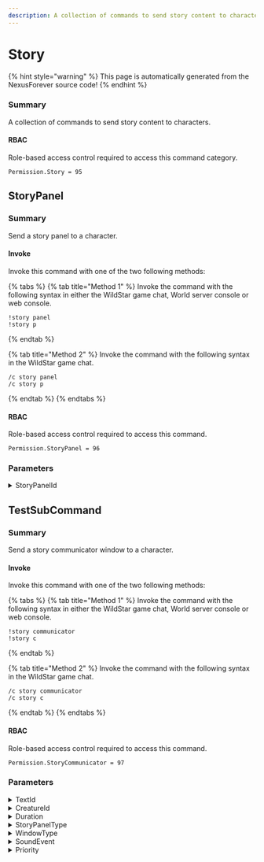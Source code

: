 ```yaml
---
description: A collection of commands to send story content to characters.
---
```


# Story

{% hint style="warning" %}
This page is automatically generated from the NexusForever source code!
{% endhint %}

### Summary

A collection of commands to send story content to characters.

#### RBAC

Role-based access control required to access this command category.

```
Permission.Story = 95
```

## StoryPanel

### Summary

Send a story panel to a character.

#### Invoke

Invoke this command with one of the two following methods:

{% tabs %}
{% tab title="Method 1" %}
Invoke the command with the following syntax in either the WildStar game chat, World server console or web console.

```
!story panel
!story p
```
{% endtab %}

{% tab title="Method 2" %}
Invoke the command with the following syntax in the WildStar game chat.

```
/c story panel
/c story p
```
{% endtab %}
{% endtabs %}

#### RBAC

Role-based access control required to access this command.

```
Permission.StoryPanel = 96
```

### Parameters

<details>

<summary>StoryPanelId</summary>

#### Summary

Story panel entry to send to character.

#### Optional

No

</details>

## TestSubCommand

### Summary

Send a story communicator window to a character.

#### Invoke

Invoke this command with one of the two following methods:

{% tabs %}
{% tab title="Method 1" %}
Invoke the command with the following syntax in either the WildStar game chat, World server console or web console.

```
!story communicator
!story c
```
{% endtab %}

{% tab title="Method 2" %}
Invoke the command with the following syntax in the WildStar game chat.

```
/c story communicator
/c story c
```
{% endtab %}
{% endtabs %}

#### RBAC

Role-based access control required to access this command.

```
Permission.StoryCommunicator = 97
```

### Parameters

<details>

<summary>TextId</summary>

#### Summary



#### Optional

No

</details>

<details>

<summary>CreatureId</summary>

#### Summary



#### Optional

No

</details>

<details>

<summary>Duration</summary>

#### Summary



#### Optional

No

</details>

<details>

<summary>StoryPanelType</summary>

#### Summary



#### Optional

No

</details>

<details>

<summary>WindowType</summary>

#### Summary



#### Optional

No

</details>

<details>

<summary>SoundEvent</summary>

#### Summary



#### Optional

No

</details>

<details>

<summary>Priority</summary>

#### Summary



#### Optional

No

</details>

